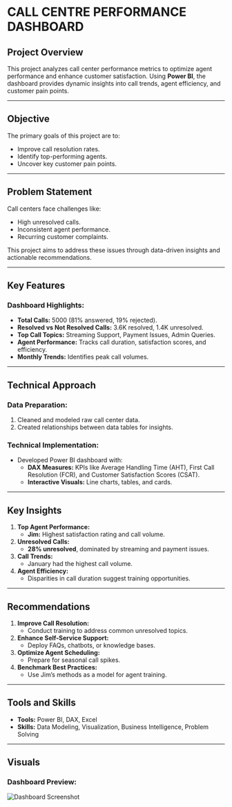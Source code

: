 # CALL CENTRE PERFORMANCE DASHBOARD

## Project Overview
This project analyzes call center performance metrics to optimize agent performance and enhance customer satisfaction. Using **Power BI**, the dashboard provides dynamic insights into call trends, agent efficiency, and customer pain points.

---

## Objective
The primary goals of this project are to:
- Improve call resolution rates.
- Identify top-performing agents.
- Uncover key customer pain points.

---

## Problem Statement
Call centers face challenges like:
- High unresolved calls.
- Inconsistent agent performance.
- Recurring customer complaints.

This project aims to address these issues through data-driven insights and actionable recommendations.

---

## Key Features
### **Dashboard Highlights:**
- **Total Calls:** 5000 (81% answered, 19% rejected).
- **Resolved vs Not Resolved Calls:** 3.6K resolved, 1.4K unresolved.
- **Top Call Topics:** Streaming Support, Payment Issues, Admin Queries.
- **Agent Performance:** Tracks call duration, satisfaction scores, and efficiency.
- **Monthly Trends:** Identifies peak call volumes.

---

## Technical Approach
### **Data Preparation:**
1. Cleaned and modeled raw call center data.
2. Created relationships between data tables for insights.

### **Technical Implementation:**
- Developed Power BI dashboard with:
  - **DAX Measures:** KPIs like Average Handling Time (AHT), First Call Resolution (FCR), and Customer Satisfaction Scores (CSAT).
  - **Interactive Visuals:** Line charts, tables, and cards.

---

## Key Insights
1. **Top Agent Performance:**  
   - **Jim:** Highest satisfaction rating and call volume.
2. **Unresolved Calls:**  
   - **28% unresolved**, dominated by streaming and payment issues.
3. **Call Trends:**  
   - January had the highest call volume.
4. **Agent Efficiency:**  
   - Disparities in call duration suggest training opportunities.

---

## Recommendations
1. **Improve Call Resolution:**  
   - Conduct training to address common unresolved topics.
2. **Enhance Self-Service Support:**  
   - Deploy FAQs, chatbots, or knowledge bases.
3. **Optimize Agent Scheduling:**  
   - Prepare for seasonal call spikes.
4. **Benchmark Best Practices:**  
   - Use Jim’s methods as a model for agent training.

---

## Tools and Skills
- **Tools:** Power BI, DAX, Excel
- **Skills:** Data Modeling, Visualization, Business Intelligence, Problem Solving

---

## Visuals
### **Dashboard Preview:**
![Dashboard Screenshot](link-to-your-screenshot.png)



